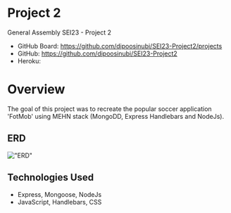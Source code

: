 # Project 2

General Assembly SEI23  - Project 2

- GitHub Board: https://github.com/dipoosinubi/SEI23-Project2/projects
- GitHub: https://github.com/dipoosinubi/SEI23-Project2
- Heroku: 

# Overview

The goal of this project was to recreate the popular soccer application 'FotMob' using MEHN stack
(MongoDD, Express Handlebars and NodeJs).


## ERD
!["ERD"]()


## Technologies Used
- Express, Mongoose, NodeJs
- JavaScript, Handlebars, CSS